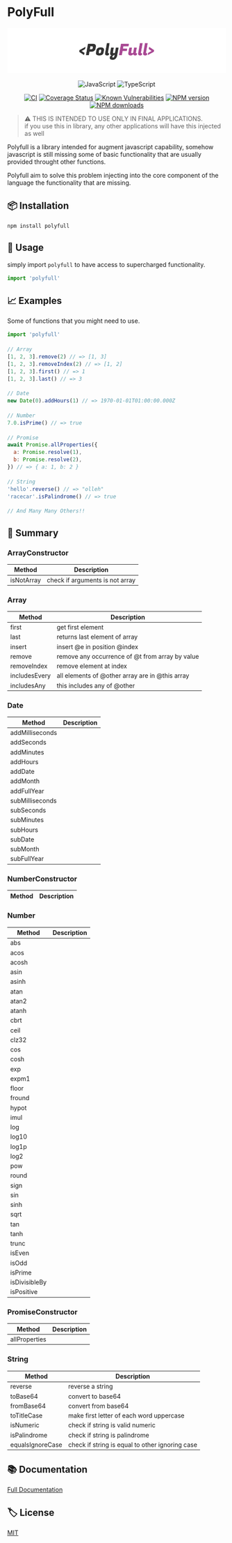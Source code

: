 # PolyFull

![Logo](media/images/banner.png)

<div align="center">

![JavaScript](https://img.shields.io/badge/ES6-Supported-yellow.svg?style=for-the-badge&logo=JavaScript) ![TypeScript](https://img.shields.io/badge/TypeScript-Supported-blue.svg?style=for-the-badge&logo=Typescript)

[![CI](https://github.com/GiovanniCardamone/polyfull/actions/workflows/npm-ci.yml/badge.svg)](https://github.com/GiovanniCardamone/polyfull/actions/workflows/npm-ci.yml)
[![Coverage Status](https://coveralls.io/repos/github/GiovanniCardamone/polyfull/badge.svg?branch=main)](https://coveralls.io/github/GiovanniCardamone/polyfull?branch=main)
[![Known Vulnerabilities](https://snyk.io/test/github/GiovanniCardamone/polyfull/badge.svg)](https://snyk.io/test/github/GiovanniCardamone/polyfull)
[![NPM version](https://img.shields.io/npm/v/polyfull.svg?style=plastic)](https://www.npmjs.com/package/polyfull)
[![NPM downloads](https://img.shields.io/npm/dm/polyfull.svg?style=plastic)](https://www.npmjs.com/package/polyfull)

</div>

> :warning: THIS IS INTENDED TO USE ONLY IN FINAL APPLICATIONS.  
> if you use this in library, any other applications will have this injected as well

Polyfull is a library intended for augment javascript capability, somehow javascript
is still missing some of basic functionality that are usually provided throught other functions.

Polyfull aim to solve this problem injecting into the core component of the language the functionality
that are missing.

## :package: Installation

```bash
npm install polyfull
```

## :rocket: Usage

simply import `polyfull` to have access to supercharged functionality.

```javascript
import 'polyfull'
```

## :chart_with_upwards_trend: Examples

Some of functions that you might need to use.

```javascript
import 'polyfull'

// Array
[1, 2, 3].remove(2) // => [1, 3]
[1, 2, 3].removeIndex(2) // => [1, 2]
[1, 2, 3].first() // => 1
[1, 2, 3].last() // => 3

// Date
new Date(0).addHours(1) // => 1970-01-01T01:00:00.000Z

// Number
7.0.isPrime() // => true

// Promise
await Promise.allProperties({
  a: Promise.resolve(1),
  b: Promise.resolve(2),
}) // => { a: 1, b: 2 }

// String
'hello'.reverse() // => "olleh"
'racecar'.isPalindrome() // => true

// And Many Many Others!!
```

## :toolbox: Summary

<!-- POLYFULL-METHODS-TABLE:START - Do not remove or modify this section -->
### ArrayConstructor

| Method | Description |
| ------ | ----------- |
| isNotArray | check if arguments is not array |

### Array

| Method | Description |
| ------ | ----------- |
| first |  get first element |
| last | returns last element of array |
| insert | insert @e in position @index |
| remove | remove any occurrence of @t from array by value |
| removeIndex | remove element at index |
| includesEvery | all elements of @other array are in @this array |
| includesAny | this includes any of @other |

### Date

| Method | Description |
| ------ | ----------- |
| addMilliseconds |  |
| addSeconds |  |
| addMinutes |  |
| addHours |  |
| addDate |  |
| addMonth |  |
| addFullYear |  |
| subMilliseconds |  |
| subSeconds |  |
| subMinutes |  |
| subHours |  |
| subDate |  |
| subMonth |  |
| subFullYear |  |

### NumberConstructor

| Method | Description |
| ------ | ----------- |

### Number

| Method | Description |
| ------ | ----------- |
| abs |  |
| acos |  |
| acosh |  |
| asin |  |
| asinh |  |
| atan |  |
| atan2 |  |
| atanh |  |
| cbrt |  |
| ceil |  |
| clz32 |  |
| cos |  |
| cosh |  |
| exp |  |
| expm1 |  |
| floor |  |
| fround |  |
| hypot |  |
| imul |  |
| log |  |
| log10 |  |
| log1p |  |
| log2 |  |
| pow |  |
| round |  |
| sign |  |
| sin |  |
| sinh |  |
| sqrt |  |
| tan |  |
| tanh |  |
| trunc |  |
| isEven |  |
| isOdd |  |
| isPrime |  |
| isDivisibleBy |  |
| isPositive |  |

### PromiseConstructor

| Method | Description |
| ------ | ----------- |
| allProperties |  |

### String

| Method | Description |
| ------ | ----------- |
| reverse | reverse a string |
| toBase64 | convert to base64 |
| fromBase64 | convert from base64 |
| toTitleCase | make first letter of each word uppercase |
| isNumeric | check if string is valid numeric |
| isPalindrome | check if string is palindrome |
| equalsIgnoreCase | check if string is equal to other ignoring case |
<!-- POLYFULL-METHODS-TABLE:END -->

## :books: Documentation

[Full Documentation](https://giovannicardam.one/polyfull)

## :label: License

[MIT](https://github.com/GiovanniCardamone/polyfull/blob/main/LICENSE)
